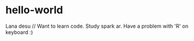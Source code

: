 # hello-world
Lana desu //
Want to learn code.
Study spark ar.
Have a problem with 'R' on keyboard :)
